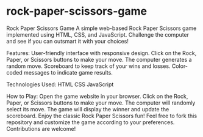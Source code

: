 # rock-paper-scissors-game

Rock Paper Scissors Game
A simple web-based Rock Paper Scissors game implemented using HTML, CSS, and JavaScript. Challenge the computer and see if you can outsmart it with your choices!

Features:
User-friendly interface with responsive design.
Click on the Rock, Paper, or Scissors buttons to make your move.
The computer generates a random move.
Scoreboard to keep track of your wins and losses.
Color-coded messages to indicate game results.

Technologies Used:
HTML
CSS
JavaScript

How to Play:
Open the game website in your browser.
Click on the Rock, Paper, or Scissors buttons to make your move.
The computer will randomly select its move.
The game will display the winner and update the scoreboard.
Enjoy the classic Rock Paper Scissors fun!
Feel free to fork this repository and customize the game according to your preferences. Contributions are welcome!
